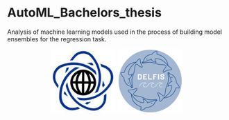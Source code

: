 # AutoML_Bachelors_thesis
Analysis of machine learning models used in the process of building model ensembles for the regression task.  

<p align = "center">
<img src="mini_mini_logo1.png" align="middle" width="150"/> <img src="delfis_logo.png" align="middle" width="150"/>
</p>
